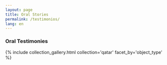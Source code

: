 ```yaml
---
layout: page
title: Oral Stories
permalink: /testimonios/
lang: en
---
```


<h3>Oral Testimonies</h3>

{% include collection_gallery.html collection='qatar' facet_by='object_type' %}
